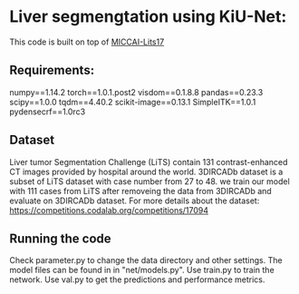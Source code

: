 # Liver segmengtation using KiU-Net:

This code is built on top of [MICCAI-Lits17](https://github.com/assassint2017/MICCAI-LITS2017)

## Requirements:

numpy==1.14.2
torch==1.0.1.post2
visdom==0.1.8.8
pandas==0.23.3
scipy==1.0.0
tqdm==4.40.2
scikit-image==0.13.1
SimpleITK==1.0.1
pydensecrf==1.0rc3


## Dataset

Liver tumor Segmentation Challenge (LiTS) contain 131 contrast-enhanced CT images provided by hospital around the world. 3DIRCADb dataset is a subset of LiTS dataset with case number from 27 to 48. we train our model with 111 cases from LiTS after removeing the data from 3DIRCADb and evaluate on 3DIRCADb dataset. For more details about the dataset: https://competitions.codalab.org/competitions/17094

## Running the code

Check parameter.py to change the data directory and other settings. The model files can be found in in "net/models.py". Use train.py to train the network. Use val.py to get the predictions and performance metrics.
  
